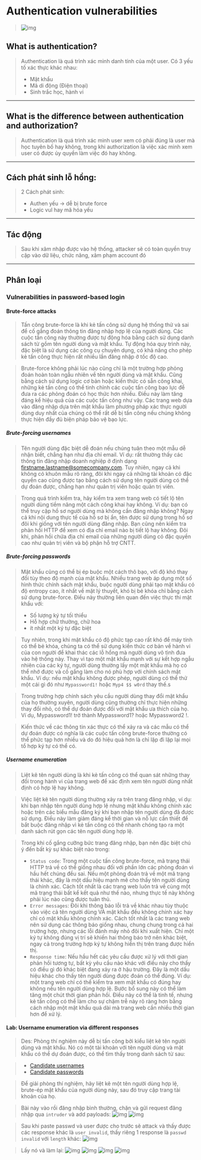 # Authentication vulnerabilities

> ![img](../asset/Authentication-vulnerabilities-title.svg)

## What is authentication?

> Authentication là quá trình xác minh danh tính của một user. Có 3 yếu tố xác thực khác nhau:
>
> - Mật khẩu
> - Mã di động (Điện thoại)
> - Sinh trắc học, hành vi

---

## What is the difference between authentication and authorization?

> Authentication là quá trình xác minh user xem có phải đúng là user mà học tuyên bố hay không, trong khi authorization là việc xác minh xem user có được ủy quyền làm việc đó hay không.

---

## Cách phát sinh lỗ hổng:

> 2 Cách phát sinh:
>
> - Authen yếu -> dễ bị brute force
> - Logic vul hay mã hóa yếu

---

## Tác động

> Sau khi xâm nhập được vào hệ thống, attacker sẽ có toàn quyền truy cập vào dữ liệu, chức năng, xâm phạm account đó

---

## Phân loại

### Vulnerabilities in password-based login

#### Brute-force attacks

> Tấn công brute-force là khi kẻ tấn công sử dụng hệ thống thử và sai để cố gắng đoán thông tin đăng nhập hợp lệ của người dùng. Các cuộc tấn công này thường được tự động hóa bằng cách sử dụng danh sách từ gồm tên người dùng và mật khẩu. Tự động hóa quy trình này, đặc biệt là sử dụng các công cụ chuyên dụng, có khả năng cho phép kẻ tấn công thực hiện rất nhiều lần đăng nhập ở tốc độ cao.

> Brute-force không phải lúc nào cũng chỉ là một trường hợp phỏng đoán hoàn toàn ngẫu nhiên về tên người dùng và mật khẩu. Cũng bằng cách sử dụng logic cơ bản hoặc kiến ​​thức có sẵn công khai, những kẻ tấn công có thể tinh chỉnh các cuộc tấn công bạo lực để đưa ra các phỏng đoán có học thức hơn nhiều. Điều này làm tăng đáng kể hiệu quả của các cuộc tấn công như vậy. Các trang web dựa vào đăng nhập dựa trên mật khẩu làm phương pháp xác thực người dùng duy nhất của chúng có thể rất dễ bị tấn công nếu chúng không thực hiện đầy đủ biện pháp bảo vệ bạo lực.

##### Brute-forcing usernames

> Tên người dùng đặc biệt dễ đoán nếu chúng tuân theo một mẫu dễ nhận biết, chẳng hạn như địa chỉ email. Ví dụ: rất thường thấy các thông tin đăng nhập doanh nghiệp ở định dạng firstname.lastname@somecompany.com. Tuy nhiên, ngay cả khi không có khuôn mẫu rõ ràng, đôi khi ngay cả những tài khoản có đặc quyền cao cũng được tạo bằng cách sử dụng tên người dùng có thể dự đoán được, chẳng hạn như quản trị viên hoặc quản trị viên.

> Trong quá trình kiểm tra, hãy kiểm tra xem trang web có tiết lộ tên người dùng tiềm năng một cách công khai hay không. Ví dụ: bạn có thể truy cập hồ sơ người dùng mà không cần đăng nhập không? Ngay cả khi nội dung thực tế của hồ sơ bị ẩn, tên được sử dụng trong hồ sơ đôi khi giống với tên người dùng đăng nhập. Bạn cũng nên kiểm tra phản hồi HTTP để xem có địa chỉ email nào bị tiết lộ hay không. Đôi khi, phản hồi chứa địa chỉ email của những người dùng có đặc quyền cao như quản trị viên và bộ phận hỗ trợ CNTT.

##### Brute-forcing passwords

> Mật khẩu cũng có thể bị ép buộc một cách thô bạo, với độ khó thay đổi tùy theo độ mạnh của mật khẩu. Nhiều trang web áp dụng một số hình thức chính sách mật khẩu, buộc người dùng phải tạo mật khẩu có độ entropy cao, ít nhất về mặt lý thuyết, khó bị bẻ khóa chỉ bằng cách sử dụng brute-force. Điều này thường liên quan đến việc thực thi mật khẩu với:
>
> - Số lượng ký tự tối thiểu
> - Hỗ hợp chữ thường, chữ hoa
> - ít nhất một ký tự đặc biệt

> Tuy nhiên, trong khi mật khẩu có độ phức tạp cao rất khó để máy tính có thể bẻ khóa, chúng ta có thể sử dụng kiến ​​thức cơ bản về hành vi của con người để khai thác các lỗ hổng mà người dùng vô tình đưa vào hệ thống này. Thay vì tạo một mật khẩu mạnh với sự kết hợp ngẫu nhiên của các ký tự, người dùng thường lấy một mật khẩu mà họ có thể nhớ được và cố gắng làm cho nó phù hợp với chính sách mật khẩu. Ví dụ: nếu mật khẩu không được phép, người dùng có thể thử một cái gì đó như `Mypassword1!` hoặc `Myp4 $$ w0rd` thay thế.s

> Trong trường hợp chính sách yêu cầu người dùng thay đổi mật khẩu của họ thường xuyên, người dùng cũng thường chỉ thực hiện những thay đổi nhỏ, có thể dự đoán được đối với mật khẩu ưa thích của họ. Ví dụ, Mypassword1! trở thành Mypassword1? hoặc Mypassword2 !.

> Kiến thức về các thông tin xác thực có thể xảy ra và các mẫu có thể dự đoán được có nghĩa là các cuộc tấn công brute-force thường có thể phức tạp hơn nhiều và do đó hiệu quả hơn là chỉ lặp đi lặp lại mọi tổ hợp ký tự có thể có.

##### Username enumeration

> Liệt kê tên người dùng là khi kẻ tấn công có thể quan sát những thay đổi trong hành vi của trang web để xác định xem tên người dùng nhất định có hợp lệ hay không.

> Việc liệt kê tên người dùng thường xảy ra trên trang đăng nhập, ví dụ: khi bạn nhập tên người dùng hợp lệ nhưng mật khẩu không chính xác hoặc trên các biểu mẫu đăng ký khi bạn nhập tên người dùng đã được sử dụng. Điều này làm giảm đáng kể thời gian và nỗ lực cần thiết để bắt buộc đăng nhập vì kẻ tấn công có thể nhanh chóng tạo ra một danh sách rút gọn các tên người dùng hợp lệ.

> Trong khi cố gắng cưỡng bức trang đăng nhập, bạn nên đặc biệt chú ý đến bất kỳ sự khác biệt nào trong:
>
> - `Status code`: Trong một cuộc tấn công brute-force, mã trạng thái HTTP trả về có thể giống nhau đối với phần lớn các phỏng đoán vì hầu hết chúng đều sai. Nếu một phỏng đoán trả về một mã trạng thái khác, đây là một dấu hiệu mạnh mẽ cho thấy tên người dùng là chính xác. Cách tốt nhất là các trang web luôn trả về cùng một mã trạng thái bất kể kết quả như thế nào, nhưng thực tế này không phải lúc nào cũng được tuân thủ.
> - `Error messages`: Đôi khi thông báo lỗi trả về khác nhau tùy thuộc vào việc cả tên người dùng VÀ mật khẩu đều không chính xác hay chỉ có mật khẩu không chính xác. Cách tốt nhất là các trang web nên sử dụng các thông báo giống nhau, chung chung trong cả hai trường hợp, nhưng các lỗi đánh máy nhỏ đôi khi xuất hiện. Chỉ một ký tự không đúng vị trí sẽ khiến hai thông báo trở nên khác biệt, ngay cả trong trường hợp ký tự không hiển thị trên trang được hiển thị.
> - `Response time`: Nếu hầu hết các yêu cầu được xử lý với thời gian phản hồi tương tự, bất kỳ yêu cầu nào khác với điều này cho thấy có điều gì đó khác biệt đang xảy ra ở hậu trường. Đây là một dấu hiệu khác cho thấy tên người dùng được đoán có thể đúng. Ví dụ: một trang web chỉ có thể kiểm tra xem mật khẩu có đúng hay không nếu tên người dùng hợp lệ. Bước bổ sung này có thể làm tăng một chút thời gian phản hồi. Điều này có thể là tinh tế, nhưng kẻ tấn công có thể làm cho sự chậm trễ này rõ ràng hơn bằng cách nhập một mật khẩu quá dài mà trang web cần nhiều thời gian hơn để xử lý.

#### Lab: Username enumeration via different responses

> Des: Phòng thí nghiệm này dễ bị tấn công bởi kiểu liệt kê tên người dùng và mật khẩu. Nó có một tài khoản với tên người dùng và mật khẩu có thể dự đoán được, có thể tìm thấy trong danh sách từ sau:

> - [Candidate usernames](https://portswigger.net/web-security/authentication/auth-lab-usernames)
> - [Candidate passwords](https://portswigger.net/web-security/authentication/auth-lab-passwords)

> Để giải phòng thí nghiệm, hãy liệt kê một tên người dùng hợp lệ, brute-ép mật khẩu của người dùng này, sau đó truy cập trang tài khoản của họ.

> Bài này vào rồi đăng nhập bình thường, chặn và gửi request đăng nhập qua `intruder` và add payloads:
> ![img](../asset/Authentication-vulnerabilities-0-Username-enumeration-via-different-responses-0.png) ![img](../asset/Authentication-vulnerabilities-0-Username-enumeration-via-different-responses-1.png)

> Sau khi paste passwd và user được cho trước sẽ attack và thấy được các response khác là `user invalid`, thấy riêng 1 response là `passwd invalid` với `length` khác:
> ![img](../asset/Authentication-vulnerabilities-0-Username-enumeration-via-different-responses-2.png)

> Lấy nó và làm lại:
> ![img](../asset/Authentication-vulnerabilities-0-Username-enumeration-via-different-responses-3.png) ![img](../asset/Authentication-vulnerabilities-0-Username-enumeration-via-different-responses-4.png) ![img](../asset/Authentication-vulnerabilities-0-Username-enumeration-via-different-responses-5.png) ![img](../asset/Authentication-vulnerabilities-0-Username-enumeration-via-different-responses-6.png)
